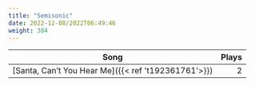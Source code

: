 ```yaml
---
title: "Semisonic"
date: 2022-12-08/2022T06:49:46
weight: 384
---
```




 Song | Plays 
----- | -----:
[Santa, Can’t You Hear Me]({{< ref 't192361761'>}}) | 2
